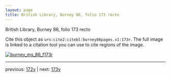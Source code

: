 ```yaml
---
layout: page
title: British Library, Burney 86, folio 173 recto
---
```


British Library, Burney 86, folio 173 recto

Cite this object as `urn:cite2:citebl:burney86pages.v1:173r`.  The full image is linked to a citation tool you can use to cite regions of the image.

[![burney_ms_86_f173r](http://www.homermultitext.org/iipsrv?IIIF=/project/homer/pyramidal/deepzoom/citebl/burney86imgs/v1/burney_ms_86_f173r.tif/full/800,/0/default.jpg)](http://www.homermultitext.org/ict2/?urn=urn:cite2:citebl:burney86imgs.v1:burney_ms_86_f173r) 

---

previous:  [172v](../172v/) | next: [173v](../173v/)